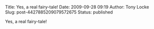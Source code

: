 Title: Yes, a real fairy-tale!
Date: 2009-09-28 09:19
Author: Tony Locke
Slug: post-4427885209079572675
Status: published

Yes, a real fairy-tale!
